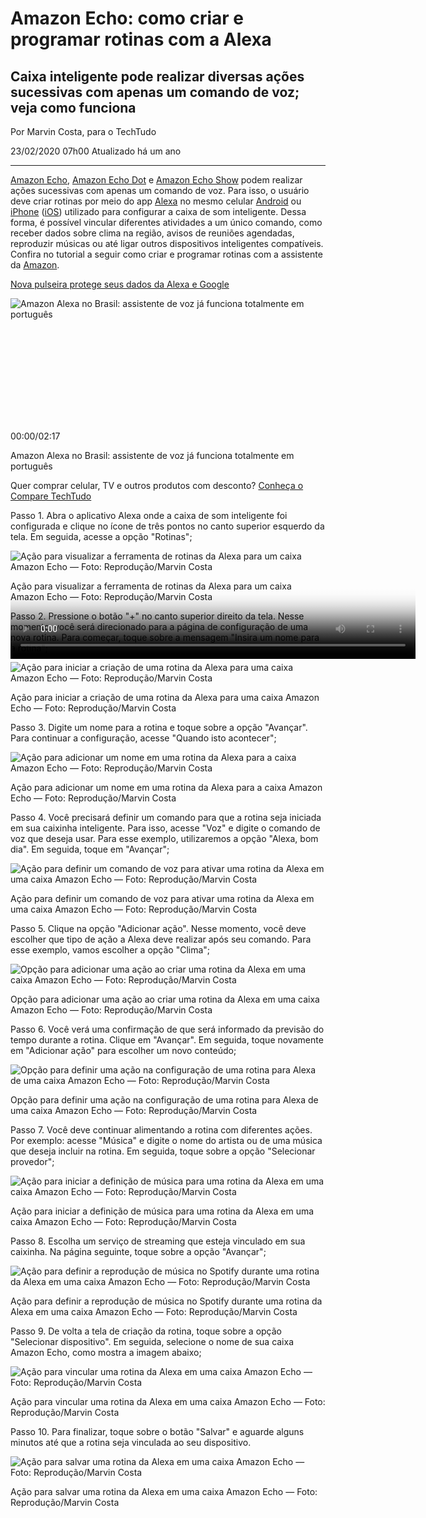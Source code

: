 # Amazon Echo: como criar e programar rotinas com a Alexa

## Caixa inteligente pode realizar diversas ações sucessivas com apenas um comando de voz; veja como funciona

Por Marvin Costa, para o TechTudo

23/02/2020 07h00 Atualizado há um ano



------

[Amazon Echo](https://www.techtudo.com.br/tudo-sobre/amazon-echo.html), [Amazon Echo Dot](http://www.techtudo.com.br/tudo-sobre/amazon-echo-dot.html) e [Amazon Echo Show](https://www.techtudo.com.br/tudo-sobre/amazon-echo-show.html) podem realizar ações sucessivas com apenas um comando de voz. Para isso, o usuário deve criar rotinas por meio do app [Alexa](http://www.techtudo.com.br/tudo-sobre/amazon-alexa.html) no mesmo celular [Android](http://www.techtudo.com.br/mobile/android/) ou [iPhone](https://www.techtudo.com.br/tudo-sobre/iphone-11.html) ([iOS](http://www.techtudo.com.br/mobile/ios/)) utilizado para configurar a caixa de som inteligente. Dessa forma, é possível vincular diferentes atividades a um único comando, como receber dados sobre clima na região, avisos de reuniões agendadas, reproduzir músicas ou até ligar outros dispositivos inteligentes compatíveis. Confira no tutorial a seguir como criar e programar rotinas com a assistente da [Amazon](https://www.techtudo.com.br/tudo-sobre/amazon.html).

[Nova pulseira protege seus dados da Alexa e Google](https://www.techtudo.com.br/noticias/2020/02/pulseira-digital-bloqueia-microfones-proximos-e-evita-espionagem.ghtml)

![Amazon Alexa no Brasil: assistente de voz já funciona totalmente em português](https://s01.video.glbimg.com/x240/7974372.jpg)

<iframe src="https://imasdk.googleapis.com/js/core/bridge3.485.1_pt_br.html#goog_1407022648" allowfullscreen="" allow="autoplay;trust-token-redemption;attribution-reporting;" id="goog_1407022648" style="box-sizing: inherit; margin: 0px; padding: 0px; border: 0px; font-style: inherit; font-variant: inherit; font-weight: inherit; font-stretch: inherit; font-size: 18px; line-height: inherit; font-family: inherit; vertical-align: baseline; opacity: 0; position: relative; color-scheme: light;"></iframe>



<video data-html5-video="" preload="none" playsinline="playsinline" id="c33" controlslist="nodownload noremoteplayback" poster="https://s01.video.glbimg.com/x720/7974372.jpg" style="box-sizing: inherit; margin: 0px; padding: 0px; border: 0px; font-style: inherit; font-variant: inherit; font-weight: inherit; font-stretch: inherit; font-size: 18px; line-height: inherit; font-family: inherit; vertical-align: baseline; position: absolute; height: 364.5px; width: 648px; display: block;"></video>





00:00/02:17





Amazon Alexa no Brasil: assistente de voz já funciona totalmente em português

Quer comprar celular, TV e outros produtos com desconto? [Conheça o Compare TechTudo](https://compare.techtudo.com.br/)

Passo 1. Abra o aplicativo Alexa onde a caixa de som inteligente foi configurada e clique no ícone de três pontos no canto superior esquerdo da tela. Em seguida, acesse a opção "Rotinas";

![Ação para visualizar a ferramenta de rotinas da Alexa para um caixa Amazon Echo — Foto: Reprodução/Marvin Costa](https://s2.glbimg.com/2ccP1jRCbUlH9Fur0x0ay-BZGrc=/0x0:642x695/984x0/smart/filters:strip_icc()/i.s3.glbimg.com/v1/AUTH_08fbf48bc0524877943fe86e43087e7a/internal_photos/bs/2020/E/y/8pJkkMQGeBt1nQXHVBUQ/passo-1.jpg)

Ação para visualizar a ferramenta de rotinas da Alexa para um caixa Amazon Echo — Foto: Reprodução/Marvin Costa

Passo 2. Pressione o botão "+" no canto superior direito da tela. Nesse momento, você será direcionado para a página de configuração de uma nova rotina. Para começar, toque sobre a mensagem "Insira um nome para a rotina";

![Ação para iniciar a criação de uma rotina da Alexa para uma caixa Amazon Echo — Foto: Reprodução/Marvin Costa](https://s2.glbimg.com/ehXTJps61o0MF_ZxfBcFR1CBXPA=/0x0:642x695/984x0/smart/filters:strip_icc()/i.s3.glbimg.com/v1/AUTH_08fbf48bc0524877943fe86e43087e7a/internal_photos/bs/2020/o/Y/MXvANNSGuRRlJxG95P6A/passo-2.jpg)

Ação para iniciar a criação de uma rotina da Alexa para uma caixa Amazon Echo — Foto: Reprodução/Marvin Costa

Passo 3. Digite um nome para a rotina e toque sobre a opção "Avançar". Para continuar a configuração, acesse "Quando isto acontecer";

![Ação para adicionar um nome em uma rotina da Alexa para a caixa Amazon Echo — Foto: Reprodução/Marvin Costa](https://s2.glbimg.com/OJMEoQGRhBsOMzfOnYkxZ6kezwE=/0x0:642x695/984x0/smart/filters:strip_icc()/i.s3.glbimg.com/v1/AUTH_08fbf48bc0524877943fe86e43087e7a/internal_photos/bs/2020/l/c/kaDkNJRzm5cIlilGGRDw/passo-3.jpg)

Ação para adicionar um nome em uma rotina da Alexa para a caixa Amazon Echo — Foto: Reprodução/Marvin Costa

Passo 4. Você precisará definir um comando para que a rotina seja iniciada em sua caixinha inteligente. Para isso, acesse "Voz" e digite o comando de voz que deseja usar. Para esse exemplo, utilizaremos a opção "Alexa, bom dia". Em seguida, toque em "Avançar";

![Ação para definir um comando de voz para ativar uma rotina da Alexa em uma caixa Amazon Echo — Foto: Reprodução/Marvin Costa](https://s2.glbimg.com/qs5f446tfYUEwKEQ6-cD-KDn2_A=/0x0:642x695/984x0/smart/filters:strip_icc()/i.s3.glbimg.com/v1/AUTH_08fbf48bc0524877943fe86e43087e7a/internal_photos/bs/2020/J/u/q6B2KiSZA7mKuBYyZ7Nw/passo-4.jpg)

Ação para definir um comando de voz para ativar uma rotina da Alexa em uma caixa Amazon Echo — Foto: Reprodução/Marvin Costa

Passo 5. Clique na opção "Adicionar ação". Nesse momento, você deve escolher que tipo de ação a Alexa deve realizar após seu comando. Para esse exemplo, vamos escolher a opção "Clima";

![Opção para adicionar uma ação ao criar uma rotina da Alexa em uma caixa Amazon Echo — Foto: Reprodução/Marvin Costa](https://s2.glbimg.com/K7SUK5BNt4Yw6HG4L5RhZR9uupI=/0x0:642x695/984x0/smart/filters:strip_icc()/i.s3.glbimg.com/v1/AUTH_08fbf48bc0524877943fe86e43087e7a/internal_photos/bs/2020/u/H/7YlhtxSeyJzwY2FnJdAw/passo-5.jpg)

Opção para adicionar uma ação ao criar uma rotina da Alexa em uma caixa Amazon Echo — Foto: Reprodução/Marvin Costa

Passo 6. Você verá uma confirmação de que será informado da previsão do tempo durante a rotina. Clique em "Avançar". Em seguida, toque novamente em "Adicionar ação" para escolher um novo conteúdo;

![Opção para definir uma ação na configuração de uma rotina para Alexa de uma caixa Amazon Echo — Foto: Reprodução/Marvin Costa](https://s2.glbimg.com/D4-62UR9XMuaQFqYtXwSaGRKy_g=/0x0:642x695/984x0/smart/filters:strip_icc()/i.s3.glbimg.com/v1/AUTH_08fbf48bc0524877943fe86e43087e7a/internal_photos/bs/2020/C/h/Z705p5Qw2e4AX5XbNKdQ/passo-6.jpg)

Opção para definir uma ação na configuração de uma rotina para Alexa de uma caixa Amazon Echo — Foto: Reprodução/Marvin Costa

Passo 7. Você deve continuar alimentando a rotina com diferentes ações. Por exemplo: acesse "Música" e digite o nome do artista ou de uma música que deseja incluir na rotina. Em seguida, toque sobre a opção "Selecionar provedor";

![Ação para iniciar a definição de música para uma rotina da Alexa em uma caixa Amazon Echo — Foto: Reprodução/Marvin Costa](https://s2.glbimg.com/WWgTNGNrweQaRm404p0pLcUbYwc=/0x0:642x695/984x0/smart/filters:strip_icc()/i.s3.glbimg.com/v1/AUTH_08fbf48bc0524877943fe86e43087e7a/internal_photos/bs/2020/0/q/GyZhJhSHmjABLRjuuk3g/passo-7.jpg)

Ação para iniciar a definição de música para uma rotina da Alexa em uma caixa Amazon Echo — Foto: Reprodução/Marvin Costa

Passo 8. Escolha um serviço de streaming que esteja vinculado em sua caixinha. Na página seguinte, toque sobre a opção "Avançar";

![Ação para definir a reprodução de música no Spotify durante uma rotina da Alexa em uma caixa Amazon Echo — Foto: Reprodução/Marvin Costa](https://s2.glbimg.com/3y_TvBbWMj9F-xnTlwAXzcSe1uI=/0x0:642x695/984x0/smart/filters:strip_icc()/i.s3.glbimg.com/v1/AUTH_08fbf48bc0524877943fe86e43087e7a/internal_photos/bs/2020/6/V/NMWiKbQsmYqjnat2VGHA/passo-8.jpg)

Ação para definir a reprodução de música no Spotify durante uma rotina da Alexa em uma caixa Amazon Echo — Foto: Reprodução/Marvin Costa

Passo 9. De volta a tela de criação da rotina, toque sobre a opção "Selecionar dispositivo". Em seguida, selecione o nome de sua caixa Amazon Echo, como mostra a imagem abaixo;

![Ação para vincular uma rotina da Alexa em uma caixa Amazon Echo — Foto: Reprodução/Marvin Costa](https://s2.glbimg.com/1IuulCWx9kbyfSuWH0PPx3X0jpI=/0x0:642x695/984x0/smart/filters:strip_icc()/i.s3.glbimg.com/v1/AUTH_08fbf48bc0524877943fe86e43087e7a/internal_photos/bs/2020/H/O/ctGw3bR8Oi1VpFmHMvAA/passo-9.jpg)

Ação para vincular uma rotina da Alexa em uma caixa Amazon Echo — Foto: Reprodução/Marvin Costa

Passo 10. Para finalizar, toque sobre o botão "Salvar" e aguarde alguns minutos até que a rotina seja vinculada ao seu dispositivo.

![Ação para salvar uma rotina da Alexa em uma caixa Amazon Echo — Foto: Reprodução/Marvin Costa](https://s2.glbimg.com/lna5BX8kWpEOVbzVfoLcZqC_u7k=/0x0:695x518/984x0/smart/filters:strip_icc()/i.s3.glbimg.com/v1/AUTH_08fbf48bc0524877943fe86e43087e7a/internal_photos/bs/2020/e/B/VKbYfxQGS0pAJrIcu7xg/passo-10.jpg)

Ação para salvar uma rotina da Alexa em uma caixa Amazon Echo — Foto: Reprodução/Marvin Costa